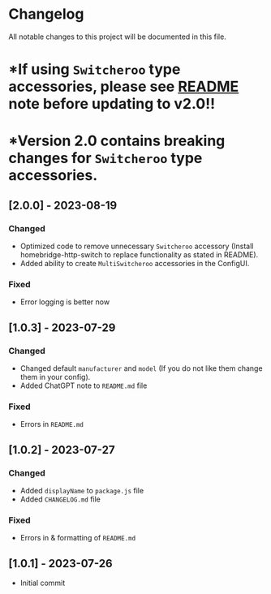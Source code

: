 # Changelog
All notable changes to this project will be documented in this file.

# *If using `Switcheroo` type accessories, please see [README](https://github.com/iSteve-O/homebridge-multiswitcheroo/blob/main/README.md) note before updating to v2.0!!
# *Version 2.0 contains breaking changes for `Switcheroo` type accessories.

## [2.0.0] - 2023-08-19
### Changed
- Optimized code to remove unnecessary `Switcheroo` accessory
    (Install homebridge-http-switch to replace functionality as stated in README).
- Added ability to create `MultiSwitcheroo` accessories in the ConfigUI.

### Fixed
- Error logging is better now


## [1.0.3] - 2023-07-29
### Changed
- Changed default `manufacturer` and `model`
    (If you do not like them change them in your config).
- Added ChatGPT note to `README.md` file

### Fixed
- Errors in `README.md`


## [1.0.2] - 2023-07-27
### Changed
- Added `displayName` to `package.js` file
- Added `CHANGELOG.md` file

### Fixed
- Errors in & formatting of `README.md`


## [1.0.1] - 2023-07-26
- Initial commit
